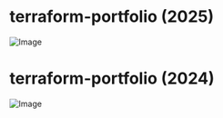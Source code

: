 # terraform-portfolio (2025)

![Image](https://github.com/user-attachments/assets/953f5e1b-f2ed-4527-ae92-94370d25a27a)

# terraform-portfolio (2024)

![Image](https://github.com/user-attachments/assets/47df4137-e313-4ef6-84c5-590984fff26c)